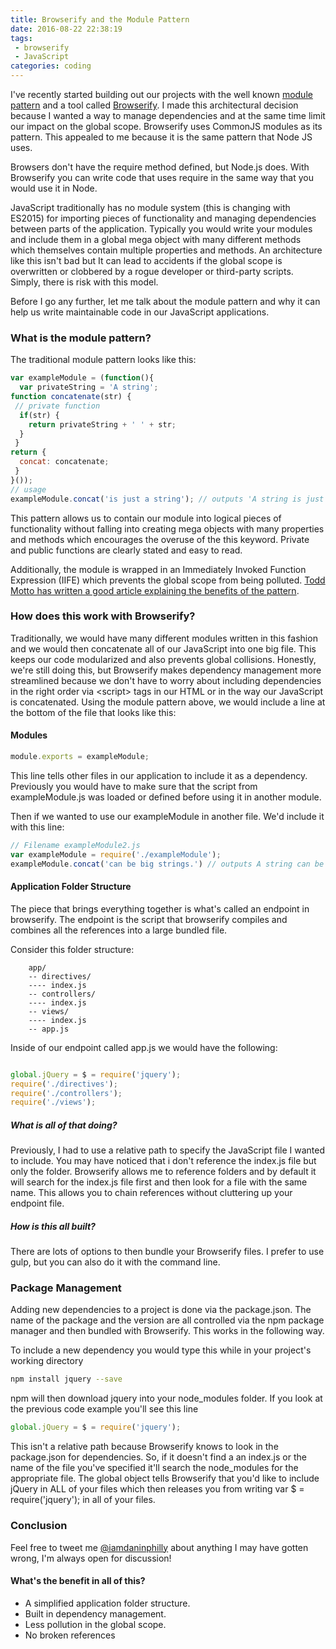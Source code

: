 ```yaml
---
title: Browserify and the Module Pattern
date: 2016-08-22 22:38:19
tags:
 - browserify
 - JavaScript
categories: coding
---
```



I've recently started building out our projects with the well known [module pattern](https://addyosmani.com/resources/essentialjsdesignpatterns/book/#modulepatternjavascript) and a tool called [Browserify](http://browserify.org/). I made this architectural decision because I wanted a way to manage dependencies and at the same time limit our impact on the global scope. Browserify uses CommonJS modules as its pattern. This appealed to me because it is the same pattern that Node JS uses.

Browsers don't have the require method defined, but Node.js does. With Browserify you can write code that uses require in the same way that you would use it in Node.

JavaScript traditionally has no module system (this is changing with ES2015) for importing pieces of functionality and managing dependencies between parts of the application. Typically you would write your modules and include them in a global mega object with many different methods which themselves contain multiple properties and methods. An architecture like this isn't bad but It can lead to accidents if the global scope is overwritten or clobbered by a rogue developer or third-party scripts. Simply, there is risk with this model.

Before I go any further, let me talk about the module pattern and why it can help us write maintainable code in our JavaScript applications.

### What is the module pattern?

The traditional module pattern looks like this:


``` javascript
var exampleModule = (function(){
  var privateString = 'A string';
function concatenate(str) {
 // private function
  if(str) {
    return privateString + ' ' + str;
  }
 }
return {
  concat: concatenate;
 }
}());
// usage
exampleModule.concat('is just a string'); // outputs 'A string is just a string'
```

This pattern allows us to contain our module into logical pieces of functionality without falling into creating mega objects with many properties and methods which encourages the overuse of the this keyword. Private and public functions are clearly stated and easy to read.

Additionally, the module is wrapped in an Immediately Invoked Function Expression (IIFE) which prevents the global scope from being polluted. [Todd Motto has written a good article explaining the benefits of the pattern](https://toddmotto.com/mastering-the-module-pattern/).

### How does this work with Browserify?

Traditionally, we would have many different modules written in this fashion and we would then concatenate all of our JavaScript into one big file. This keeps our code modularized and also prevents global collisions. Honestly, we're still doing this, but Browserify makes dependency management more streamlined because we don't have to worry about including dependencies in the right order via &lt;script&gt; tags in our HTML or in the way our JavaScript is concatenated. Using the module pattern above, we would include a line at the bottom of the file that looks like this:

#### Modules

``` javascript
module.exports = exampleModule;
```

This line tells other files in our application to include it as a dependency. Previously you would have to make sure that the script from exampleModule.js was loaded or defined before using it in another module.

Then if we wanted to use our exampleModule in another file. We'd include it with this line:


``` javascript
// Filename exampleModule2.js
var exampleModule = require('./exampleModule');
exampleModule.concat('can be big strings.') // outputs A string can be big strings.

```

#### Application Folder Structure

The piece that brings everything together is what's called an endpoint in browserify. The endpoint is the script that browserify compiles and combines all the references into a large bundled file. 

Consider this folder structure:
```
    app/
    -- directives/
    ---- index.js
    -- controllers/
    ---- index.js
    -- views/
    ---- index.js
    -- app.js
```
Inside of our endpoint called app.js we would have the following:

 ``` javascript

global.jQuery = $ = require('jquery');
require('./directives');
require('./controllers');
require('./views');
```

##### What is all of that doing?

Previously, I had to use a relative path to specify the JavaScript file I wanted to include. You may have noticed that i don't reference the index.js file but only the folder. Browserify allows me to reference folders and by default it will search for the index.js file first and then look for a file with the same name. This allows you to chain references without cluttering up your endpoint file. 

##### How is this all built?

There are lots of options to then bundle your Browserify files. I prefer to use gulp, but you can also do it with the command line.

### Package Management

Adding new dependencies to a project is done via the package.json. The name of the package and the version are all controlled via the npm package manager and then bundled with Browserify. This works in the following way.

To include a new dependency you would type this while in your project's working directory 


``` bash
npm install jquery --save
```
npm will then download jquery into your node_modules folder. If you look at the previous code example you'll see this line



``` javascript
global.jQuery = $ = require('jquery');
```

This isn't a relative path because Browserify knows to look in the package.json for dependencies. So, if it doesn't find a an index.js or the name of the file you've specified it'll search the node_modules for the appropriate file. The global object tells Browserify that you'd like to include jQuery in ALL of your files which then releases you from writing var $ = require('jquery'); in all of your files.

### Conclusion

Feel free to tweet me [@iamdaninphilly](http://twitter.com/iamdaninphilly) about anything I may have gotten wrong, I'm always open for discussion!

#### What's the benefit in all of this?

- A simplified application folder structure.
- Built in dependency management.
- Less pollution in the global scope.
- No broken references
